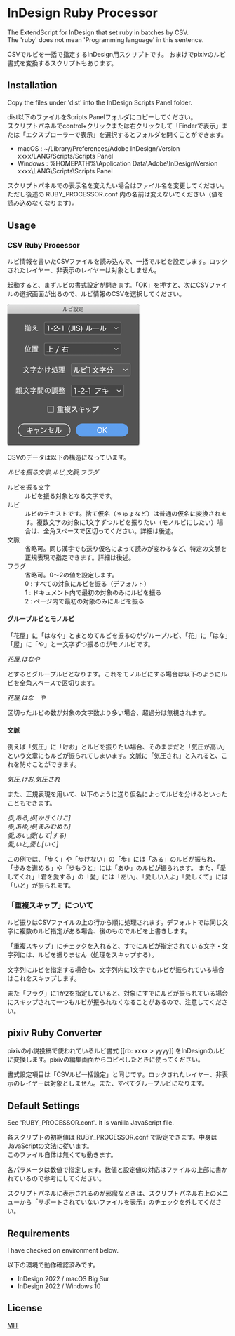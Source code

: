 # InDesign Ruby Processor

The ExtendScript for InDesign that set ruby in batches by CSV.  
The 'ruby' does not mean 'Programming language' in this sentence.

CSVでルビを一括で指定するInDesign用スクリプトです。
おまけでpixivのルビ書式を変換するスクリプトもあります。

## Installation

Copy the files under 'dist' into the InDesign Scripts Panel folder.

dist以下のファイルをScripts Panelフォルダにコピーしてください。  
スクリプトパネルでcontrol+クリックまたは右クリックして「Finderで表示」または「エクスプローラーで表示」を選択するとフォルダを開くことができます。

- macOS : ~/Library/Preferences/Adobe InDesign/Version xxxx/LANG/Scripts/Scripts Panel
- Windows : %HOMEPATH%\Application Data\Adobe\InDesign\Version xxxx\LANG\Scripts\Scripts Panel

スクリプトパネルでの表示名を変えたい場合はファイル名を変更してください。ただし後述の RUBY_PROCESSOR.conf 内の名前は変えないでください（値を読み込めなくなります）。

## Usage

### CSV Ruby Processor

ルビ情報を書いたCSVファイルを読み込んで、一括でルビを設定します。ロックされたレイヤー、非表示のレイヤーは対象としません。

起動すると、まずルビの書式設定が開きます。「OK」を押すと、次にCSVファイルの選択画面が出るので、ルビ情報のCSVを選択してください。

<img src="images/dialog.png" width="301" alt="">

CSVのデータは以下の構造になっています。

*ルビを振る文字,ルビ,文脈,フラグ*

<dl>
	<dt>ルビを振る文字</dt>
	<dd>ルビを振る対象となる文字です。</dd>
	<dt>ルビ</dt>
	<dd>ルビのテキストです。捨て仮名（ゃゅょなど）は普通の仮名に変換されます。複数文字の対象に1文字ずつルビを振りたい（モノルビにしたい）場合は、全角スペースで区切ってください。詳細は後述。</dd>
	<dt>文脈</dt>
	<dd>省略可。同じ漢字でも送り仮名によって読みが変わるなど、特定の文脈を正規表現で指定できます。詳細は後述。</dd>
	<dt>フラグ</dt>
	<dd>省略可。0〜2の値を設定します。<br>
  0 : すべての対象にルビを振る（デフォルト）<br>
  1 : ドキュメント内で最初の対象のみにルビを振る<br>
  2 : ページ内で最初の対象のみにルビを振る</dd>
</dl>

#### グループルビとモノルビ

「花屋」に「はなや」とまとめてルビを振るのがグループルビ、「花」に「はな」「屋」に「や」と一文字ずつ振るのがモノルビです。

*花屋,はなや*

とするとグループルビとなります。これをモノルビにする場合は以下のようにルビを全角スペースで区切ります。

*花屋,はな　や*

区切ったルビの数が対象の文字数より多い場合、超過分は無視されます。

#### 文脈

例えば「気圧」に「けお」とルビを振りたい場合、そのままだと「気圧が高い」という文章にもルビが振られてしまいます。文脈に「気圧され」と入れると、これを防ぐことができます。

*気圧,けお,気圧され*

また、正規表現を用いて、以下のように送り仮名によってルビを分けるといったこともできます。

*歩,ある,歩[かきくけこ]*  
*歩,あゆ,歩[まみむめも]*  
*愛,あい,愛(して|する)*  
*愛,いと,愛し[いく]*

この例では、「歩く」や「歩けない」の「歩」には「ある」のルビが振られ、「歩みを進める」や「歩もうと」には「あゆ」のルビが振られます。
また、「愛してくれ」「君を愛する」の「愛」には「あい」、「愛しい人よ」「愛しくて」には「いと」が振られます。

### 「重複スキップ」について

ルビ振りはCSVファイルの上の行から順に処理されます。デフォルトでは同じ文字に複数のルビ指定がある場合、後のものでルビを上書きします。

「重複スキップ」にチェックを入れると、すでにルビが指定されている文字・文字列には、ルビを振りません（処理をスキップする）。

文字列にルビを指定する場合も、文字列内に1文字でもルビが振られている場合はこれをスキップします。

また「フラグ」に1か2を指定していると、対象にすでにルビが振られている場合にスキップされて一つもルビが振られなくなることがあるので、注意してください。

## pixiv Ruby Converter

pixivの小説投稿で使われているルビ書式 [[rb: xxxx > yyyy]] をInDesignのルビに変換します。pixivの編集画面からコピペしたときに使ってください。

書式設定項目は「CSVルビ一括設定」と同じです。ロックされたレイヤー、非表示のレイヤーは対象としません。また、すべてグループルビになります。

## Default Settings

See 'RUBY_PROCESSOR.conf'. It is vanilla JavaScript file.

各スクリプトの初期値は RUBY_PROCESSOR.conf で設定できます。中身はJavaScriptの文法に従います。  
このファイル自体は無くても動きます。

各パラメータは数値で指定します。数値と設定値の対応はファイルの上部に書かれているので参考にしてください。

スクリプトパネルに表示されるのが邪魔なときは、スクリプトパネル右上のメニューから「サポートされていないファイルを表示」のチェックを外してください。

## Requirements

I have checked on environment below.

以下の環境で動作確認済みです。

- InDesign 2022 / macOS Big Sur
- InDesign 2022 / Windows 10

## License

[MIT](https://github.com/escapism/InDesignRubyProcessor/blob/master/LICENSE)